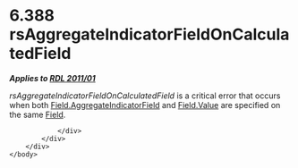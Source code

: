 <html dir="LTR" xmlns:mshelp="http://msdn.microsoft.com/mshelp" xmlns:ddue="http://ddue.schemas.microsoft.com/authoring/2003/5" xmlns:xlink="http://www.w3.org/1999/xlink" xmlns:tool="http://www.microsoft.com/tooltip">
    <head>
        <meta http-equiv="Content-Type" content="text/html; CHARSET=utf-8"></meta>
        <meta name="save" content="history"></meta>
        <title>6.388 rsAggregateIndicatorFieldOnCalculatedField</title>
        <xml>
            <mshelp:toctitle title="6.388 rsAggregateIndicatorFieldOnCalculatedField"></mshelp:toctitle>
            <mshelp:rltitle title="[MS-RDL]: rsAggregateIndicatorFieldOnCalculatedField"></mshelp:rltitle>
            <mshelp:keyword index="A" term="755aff68-11a4-425d-9b94-6cb79fe8331e"></mshelp:keyword>
            <mshelp:attr name="DCSext.ContentType" value="open specification"></mshelp:attr>
            <mshelp:attr name="AssetID" value="755aff68-11a4-425d-9b94-6cb79fe8331e"></mshelp:attr>
            <mshelp:attr name="TopicType" value="kbRef"></mshelp:attr>
            <mshelp:attr name="DCSext.Title" value="[MS-RDL]: rsAggregateIndicatorFieldOnCalculatedField" />
        </xml>
    </head>
    <body>
        <div id="header">
            <h1 class="heading">6.388 rsAggregateIndicatorFieldOnCalculatedField</h1>
        </div>
        <div id="mainSection">
            <div id="mainBody">
                <div id="allHistory" class="saveHistory"></div>
                <div id="sectionSection0" class="section" name="collapseableSection">
                    

<p><b><i>Applies to </i></b><a href="bf2bab1a-b608-4bcc-b718-1cc1baa9579c.html"><b><i>RDL 2011/01</i></b></a></p>

<p><i>rsAggregateIndicatorFieldOnCalculatedField</i> is a
critical error that occurs when both <a href="fc6589e2-7fdd-4587-a3b9-ccabeaffee7c.html">Field.AggregateIndicatorField</a>
and <a href="b052ce70-e7f2-4b49-be41-083d38739380.html">Field.Value</a> are
specified on the same <a href="940b8522-5d1f-4a2a-ab79-087ef6a69881.html">Field</a>.</p>


                </div>
            </div>
        </div>
    </body>
</html>